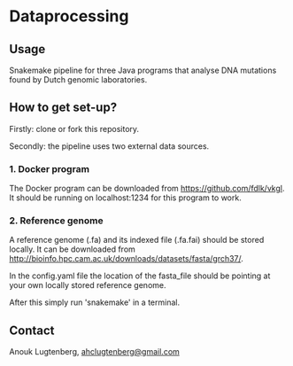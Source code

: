 # Dataprocessing

## Usage
Snakemake pipeline for three Java programs that analyse DNA mutations found by Dutch genomic laboratories.

## How to get set-up?

Firstly: clone or fork this repository.

Secondly: the pipeline uses two external data sources.

### 1. Docker program
The Docker program can be downloaded from https://github.com/fdlk/vkgl. It should be running on localhost:1234 for this program to work.

### 2. Reference genome
A reference genome (.fa) and its indexed file (.fa.fai) should be stored locally. It can be downloaded from http://bioinfo.hpc.cam.ac.uk/downloads/datasets/fasta/grch37/.

In the config.yaml file the location of the fasta_file should be pointing at your own locally stored reference genome. 

After this simply run 'snakemake' in a terminal.

## Contact
Anouk Lugtenberg, ahclugtenberg@gmail.com
